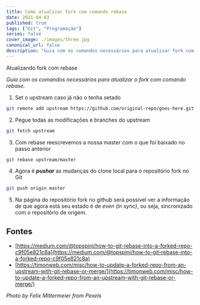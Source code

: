 ```yaml
---
title: Como atualizar fork com comando rebase
date: 2021-04-03
published: true
tags: ["Git", "Programação"]
series: false
cover_image: ./images/three.jpg
canonical_url: false
description: "Guia com os comandos necessários para atualizar fork com rebase."
---
```


Atualizando fork com rebase

_Guia com os comandos necessários para atualizar o fork com comando rebase._

1. Set o upstream caso já não o tenha setado 
```bash
git remote add upstream https://github.com/original-repo/goes-here.git
```
2. Pegue todas as modificações e branches do upstream 
```bash
git fetch upstream
```
3. Com rebase reescrevemos a nossa master com o que foi baixado no passo anterior

```bash
git rebase upstream/master
```

4. Agora é _**pushar**_ as mudanças do clone local para o repositório fork no Git

```bash
git push origin master
```

5. Na página do repositório fork no github será possível ver a informação de que agora está seu estado é de _even (in sync)_, ou seja, sincronizado com o repositório de origem.

## Fontes
- [https://medium.com/@topspinj/how-to-git-rebase-into-a-forked-repo-c9f05e821c8a](https://medium.com/@topspinj/how-to-git-rebase-into-a-forked-repo-c9f05e821c8a)
- [https://timonweb.com/misc/how-to-update-a-forked-repo-from-an-upstream-with-git-rebase-or-merge/](https://timonweb.com/misc/how-to-update-a-forked-repo-from-an-upstream-with-git-rebase-or-merge/)

_Photo by Felix Mittermeier from Pexels_